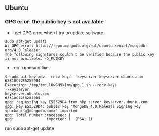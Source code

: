 ## Ubuntu

### GPG error: the public key is not available

- I get GPG error when I try to update software

```
sudo apt-get update
W: GPG error: https://repo.mongodb.org/apt/ubuntu xenial/mongodb-org/4.0 Release: 
The following signatures couldn't be verified because the public key is not available: NO_PUBKEY 
```

- run command line

```
$ sudo apt-key adv --recv-keys --keyserver keyserver.ubuntu.com 68818C72E52529D4
Executing: /tmp/tmp.lOwSH9kImm/gpg.1.sh --recv-keys
--keyserver
keyserver.ubuntu.com
68818C72E52529D4
gpg: requesting key E52529D4 from hkp server keyserver.ubuntu.com
gpg: key E52529D4: public key "MongoDB 4.0 Release Signing Key <packaging@mongodb.com>" imported
gpg: Total number processed: 1
gpg:               imported: 1  (RSA: 1)
```

run sudo apt-get update
